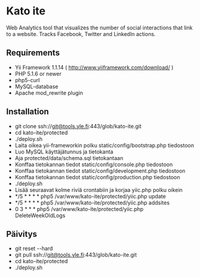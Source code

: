 # Kato ite
Web Analytics tool that visualizes the number of social interactions that link to a website.
Tracks Facebook, Twitter and LinkedIn actions.

## Requirements
- Yii Framework 1.1.14 ( http://www.yiiframework.com/download/ )
- PHP 5.1.6 or newer
- php5-curl
- MySQL-database
- Apache mod_rewrite plugin

## Installation
- git clone ssh://git@tools.yle.fi:443/glob/kato-ite.git
- cd kato-ite/protected
- ./deploy.sh
- Laita oikea yii-frameworkin polku static/config/bootstrap.php tiedostoon
- Luo MySQL käyttäjätunnus ja tietokanta
- Aja protected/data/schema.sql tietokantaan
- Konffaa tietokannan tiedot static/config/console.php tiedostoon
- Konffaa tietokannan tiedot static/config/development.php tiedostoon
- Konffaa tietokannan tiedot static/config/production.php tiedostoon
- ./deploy.sh
- Lisää seuraavat kolme riviä crontabiin ja korjaa yiic.php polku oikein 
- */5 * * * * php5 /var/www/kato-ite/protected/yiic.php update
- */5 * * * * php5 /var/www/kato-ite/protected/yiic.php addsites
- 0 3 * * * php5 /var/www/kato-ite/protected/yiic.php DeleteWeekOldLogs

## Päivitys
- git reset --hard
- git pull ssh://git@tools.yle.fi:443/glob/kato-ite.git
- cd kato-ite/protected
- ./deploy.sh

